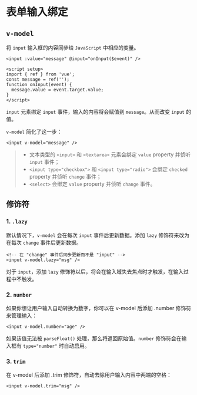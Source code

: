 # 表单输入绑定

## `v-model`

将 `input` 输入框的内容同步给 `JavaScript` 中相应的变量。

```vue
<input :value="message" @input="onInput($event)" />

<script setup>
import { ref } from 'vue';
const message = ref('');
function onInput(event) {
  message.value = event.target.value;    
}
</script>
```

`input` 元素绑定 `input` 事件，输入的内容将会赋值到 `message`。从而改变 `input` 的值。

`v-model` 简化了这一步：

```vue
<input v-model="message" />
```

> - 文本类型的 `<input>` 和 `<textarea>` 元素会绑定 `value` property 并侦听 `input` 事件；
> - `<input type="checkbox">` 和 `<input type="radio">` 会绑定 `checked` property 并侦听 `change` 事件；
> - `<select>` 会绑定 `value` property 并侦听 `change` 事件。

## 修饰符

### 1. `.lazy`

默认情况下，`v-model` 会在每次 `input` 事件后更新数据。添加 `lazy` 修饰符来改为在每次 `change` 事件后更新数据。

```vue
<!-- 在 "change" 事件后同步更新而不是 "input" -->
<input v-model.lazy="msg" />
```

对于 `input`，添加 `lazy` 修饰符以后，将会在输入域失去焦点时才触发，在输入过程中不触发。

### 2. `number`

如果你想让用户输入自动转换为数字，你可以在 v-model 后添加 .number 修饰符来管理输入：

```vue
<input v-model.number="age" />
```

如果该值无法被 `parseFloat()` 处理，那么将返回原始值。`number` 修饰符会在输入框有 `type="number"` 时自动启用。

### 3. `trim`

在 v-model 后添加 .trim 修饰符，自动去除用户输入内容中两端的空格：

```vue
<input v-model.trim="msg" />
```
